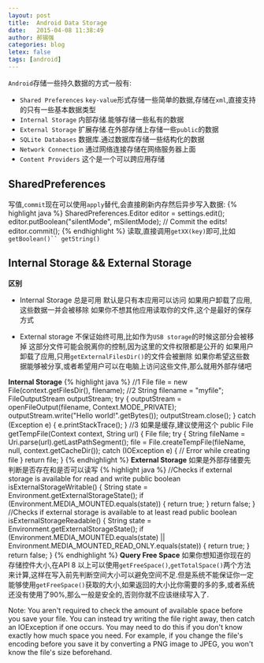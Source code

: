```yaml
---
layout: post
title:  Android Data Storage
date:   2015-04-08 11:38:49
author: 郝锡强
categories: blog
letex: false
tags: [android]
---
```

`Android`存储一些持久数据的方式一般有:

* `Shared Preferences` `key-value`形式存储一些简单的数据,存储在`xml`,直接支持的只有一些基本数据类型
* `Internal Storage` 内部存储.能够存储一些私有的数据
* `External Storage` 扩展存储.在外部存储上存储一些`public`的数据
* `SQLite Databases` 数据库.通过数据库存储一些结构化的数据
* `Network Connection` 通过网络连接存储在网络服务器上面
* `Content Providers` 这个是一个可以跨应用存储
<!-- more -->

## SharedPreferences

写值,`commit`现在可以使用`apply`替代,会直接刷新内存然后异步写入数据:
{% highlight java %}
SharedPreferences.Editor editor = settings.edit();
editor.putBoolean("silentMode", mSilentMode);
// Commit the edits!
editor.commit();
{% endhighlight %}
读取,直接调用`getXX(key)`即可,比如`getBoolean()`` getString()`

## Internal Storage && External Storage
**区别**

* Internal Storage
	总是可用
	默认是只有本应用可以访问
	如果用户卸载了应用,这些数据一并会被移除
	如果你不想其他应用读取你的文件,这个是最好的保存方式

* External storage
	不保证始终可用,比如作为`USB storage`的时候这部分会被移掉
	这部分文件可能会脱离你的控制,因为这里的文件权限都是公开的
	如果用户卸载了应用,只用`getExternalFilesDir()`的文件会被删除
	如果你希望这些数据能够被分享,或者希望用户可以在电脑上访问这些文件,那么就用外部存储吧

**Internal Storage**
{% highlight java %}
//1
File file = new File(context.getFilesDir(), filename);
//2
String filename = "myfile";
FileOutputStream outputStream;
try {
  outputStream = openFileOutput(filename, Context.MODE_PRIVATE);
  outputStream.write("Hello world!".getBytes());
  outputStream.close();
} catch (Exception e) {
  e.printStackTrace();
}
//3 如果是缓存,建议使用这个
public File getTempFile(Context context, String url) {
    File file;
    try {
        String fileName = Uri.parse(url).getLastPathSegment();
        file = File.createTempFile(fileName, null, context.getCacheDir());
    catch (IOException e) {
        // Error while creating file
    }
    return file;
}
{% endhighlight %}
**External Storage**
如果是外部存储要先判断是否存在和是否可以读写
{% highlight java %}
//Checks if external storage is available for read and write
public boolean isExternalStorageWritable() {
    String state = Environment.getExternalStorageState();
    if (Environment.MEDIA_MOUNTED.equals(state)) {
        return true;
    }
    return false;
}
//Checks if external storage is available to at least read
public boolean isExternalStorageReadable() {
    String state = Environment.getExternalStorageState();
    if (Environment.MEDIA_MOUNTED.equals(state) ||
        Environment.MEDIA_MOUNTED_READ_ONLY.equals(state)) {
        return true;
    }
    return false;
}
{% endhighlight %}
**Query Free Space**
如果你想知道你现在的存储控件大小,在API 8 以上可以使用`getFreeSpace()`,`getTotalSpace()`两个方法来计算,这样在写入前先判断空间大小可以避免空间不足.但是系统不能保证你一定能够使用`getFreeSpace()`获取的大小,如果返回的大小比你需要的多的多,或者系统还没有使用了90%,那么一般是安全的,否则你就不应该继续写入了.


Note: You aren't required to check the amount of available space before you save your file. You can instead try writing the file right away, then catch an IOException if one occurs. You may need to do this if you don't know exactly how much space you need. For example, if you change the file's encoding before you save it by converting a PNG image to JPEG, you won't know the file's size beforehand.

